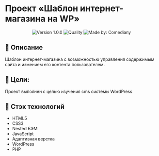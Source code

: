 # Проект «Шаблон интернет-магазина на WP»
<p align="center">
    <img alt="Version 1.0.0" src="https://img.shields.io/badge/version-1.0.0-blue" />
    <img alt="Quality" src="https://img.shields.io/badge/status-at work-orange.svg" >
    <img alt="Made by: Comediany" src="https://img.shields.io/badge/made%20by-MenshikovZakhar-blue" />
</p>

## :memo: Описание
Шаблон интернет-магазина с возможностью управления содержимым сайта и измением его контента пользователем.

## 🎯 Цели:
Проект выполнен с целью изучения cms системы WordPress

## :hammer: Стэк технологий
* HTML5
* CSS3
* Nested БЭМ
* JavaScript
* Адаптивная верстка
* WordPress
* PHP
